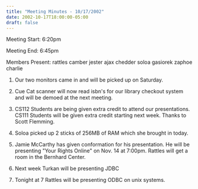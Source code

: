 ```yaml
---
title: "Meeting Minutes - 10/17/2002"
date: 2002-10-17T18:00:00-05:00
draft: false
---
```


Meeting Start: 6:20pm </p><p>
Meeting End: 6:45pm </p><p>
Members Present: rattles camber jester ajax chedder soloa gasiorek zaphoe charlie </p><p>
1. Our two monitors came in and will be picked up on Saturday. </p><p>
2. Cue Cat scanner will now read isbn's for our library checkout system and will be demoed at the next meeting. </p><p>
3. CS112 Students are being given extra credit to attend our presentations. CS111 Students will be given extra credit starting next week. Thanks to Scott Flemming. </p><p>
4. Soloa picked up 2 sticks of 256MB of RAM which she brought in today. </p><p>
5. Jamie McCarthy has given conformation for his presentation. He will be presenting "Your Rights Online" on Nov. 14 at 7:00pm. Rattles will get a room in the Bernhard Center. </p><p>
6. Next week Turkan will be presenting JDBC </p><p>
7. Tonight at 7 Rattles will be presenting ODBC on unix systems. </p>

